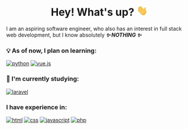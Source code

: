 <h1 align="center"> Hey! What's up? <img src="https://raw.githubusercontent.com/r-ayaay/r-ayaay/main/wave.gif" width="30px"></h1>

I am an aspiring software engineer, who also has an interest in full stack web development, but I know absolutely <b><i>✨ NOTHING ✨</i></b>

### :bulb: As of now, I plan on learning: 
[![python](https://img.shields.io/badge/-python-gold?style=for-the-badge&logo=python)]()
[![vue.js](http://img.shields.io/badge/-vue.js-35495e?style=for-the-badge&logo=vue.js)]()

### :muscle: I'm currently studying:
[![laravel](http://img.shields.io/badge/-laravel-white?style=for-the-badge&logo=laravel)]()
### I have experience in:
[![html](http://img.shields.io/badge/-html-E34F26?style=for-the-badge&logo=html5&logoColor=white)]()
[![css](http://img.shields.io/badge/-css-1572B6?style=for-the-badge&logo=css3&logoColor=white)]()
[![javascript](https://img.shields.io/badge/-javascript-gold?style=for-the-badge&logo=javascript&logoColor=black)]()
[![php](http://img.shields.io/badge/-php-777BB4?style=for-the-badge&logo=php&logoColor=white)]()
<!--
**r-ayaay/r-ayaay** is a ✨ _special_ ✨ repository because its `README.md` (this file) appears on your GitHub profile.

Here are some ideas to get you started:

- 🔭 I’m currently working on ...
- 🌱 I’m currently learning ...
- 👯 I’m looking to collaborate on ...
- 🤔 I’m looking for help with ...
- 💬 Ask me about ...
- 📫 How to reach me: ...
- 😄 Pronouns: ...
- ⚡ Fun fact: ...
-->
